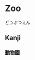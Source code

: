 # Zoo
どうぶつえん

## Kanji
### [動](../Kanji/kanji-dict/動.md)[物](../Kanji/kanji-dict/物.md)[園](../Kanji/kanji-dict/園.md)